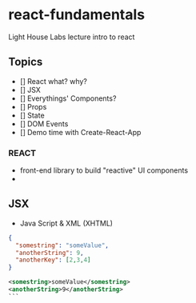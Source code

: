 # react-fundamentals
Light House Labs lecture intro to react


## Topics
- [] React what? why?
- [] JSX
- [] Everythings' Components?
- [] Props
- [] State
- [] DOM Events
- [] Demo time with Create-React-App

### REACT
 - front-end library to build "reactive" UI components
 -

 ## JSX
- Java Script & XML (XHTML)

```json
{
  "somestring": "someValue",
  "anotherString": 9,
  "anotherKey": [2,3,4]
}
```

````XML
<somestring>someValue</somestring>
<anotherString>9</anotherString>
```